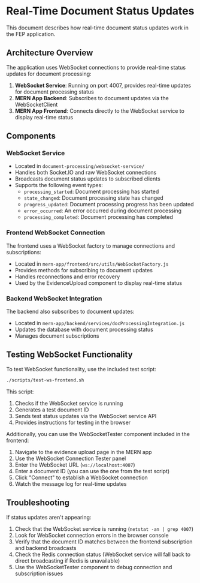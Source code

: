 # Real-Time Document Status Updates

This document describes how real-time document status updates work in the FEP application.

## Architecture Overview

The application uses WebSocket connections to provide real-time status updates for document processing:

1. **WebSocket Service**: Running on port 4007, provides real-time updates for document processing status
2. **MERN App Backend**: Subscribes to document updates via the WebSocketClient
3. **MERN App Frontend**: Connects directly to the WebSocket service to display real-time status

## Components

### WebSocket Service

- Located in `document-processing/websocket-service/`
- Handles both Socket.IO and raw WebSocket connections
- Broadcasts document status updates to subscribed clients
- Supports the following event types:
  - `processing_started`: Document processing has started
  - `state_changed`: Document processing state has changed
  - `progress_updated`: Document processing progress has been updated
  - `error_occurred`: An error occurred during document processing
  - `processing_completed`: Document processing has completed

### Frontend WebSocket Connection

The frontend uses a WebSocket factory to manage connections and subscriptions:

- Located in `mern-app/frontend/src/utils/WebSocketFactory.js`
- Provides methods for subscribing to document updates
- Handles reconnections and error recovery
- Used by the EvidenceUpload component to display real-time status

### Backend WebSocket Integration

The backend also subscribes to document updates:

- Located in `mern-app/backend/services/docProcessingIntegration.js`
- Updates the database with document processing status
- Manages document subscriptions

## Testing WebSocket Functionality

To test WebSocket functionality, use the included test script:

```bash
./scripts/test-ws-frontend.sh
```

This script:
1. Checks if the WebSocket service is running
2. Generates a test document ID
3. Sends test status updates via the WebSocket service API
4. Provides instructions for testing in the browser

Additionally, you can use the WebSocketTester component included in the frontend:

1. Navigate to the evidence upload page in the MERN app
2. Use the WebSocket Connection Tester panel
3. Enter the WebSocket URL (`ws://localhost:4007`)
4. Enter a document ID (you can use the one from the test script)
5. Click "Connect" to establish a WebSocket connection
6. Watch the message log for real-time updates

## Troubleshooting

If status updates aren't appearing:

1. Check that the WebSocket service is running (`netstat -an | grep 4007`)
2. Look for WebSocket connection errors in the browser console
3. Verify that the document ID matches between the frontend subscription and backend broadcasts
4. Check the Redis connection status (WebSocket service will fall back to direct broadcasting if Redis is unavailable)
5. Use the WebSocketTester component to debug connection and subscription issues
